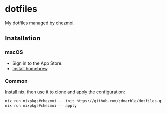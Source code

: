 # dotfiles

My dotfiles managed by chezmoi.

## Installation

### macOS

* Sign in to the App Store.
* [Install homebrew](https://brew.sh).

### Common

[Install nix](https://github.com/DeterminateSystems/nix-installer),
then use it to clone and apply the configuration:

```sh
nix run nixpkgs#chezmoi -- init https://github.com/jdmarble/dotfiles.git
nix run nixpkgs#chezmoi -- apply
```
